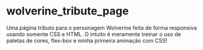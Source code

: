 # wolverine_tribute_page
Uma página tributo para o personagem Wolverine feita de forma responsiva usando somente CSS e HTML. O intuito é meramente treinar o uso de paletas de cores, flex-box e minha primeira animação com CSS!
